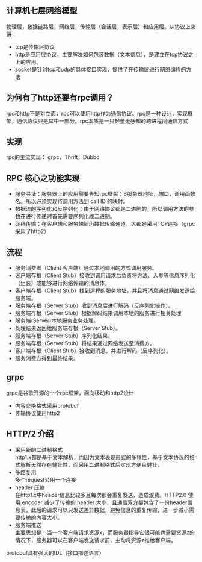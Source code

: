 ## 计算机七层网络模型       
物理层，数据链路层，网络层，传输层（会话层，表示层）和应用层。从协议上来讲：
* tcp是传输层协议
* http是应用层协议，主要解决如何包装数据（文本信息），是建立在tcp协议之上的应用。
* socket是针对tcp和udp的具体接口实现，提供了在传输层进行网络编程的方法

## 为何有了http还要有rpc调用？ 
rpc和http不是对立面，rpc可以使用http作为通信协议。rpc是一种设计，实现框架，通信协议只是其中一部分。rpc本质是一只轻量无感知的跨进程间通信方式

## 实现     
rpc的主流实现： grpc，Thrift，Dubbo

## RPC 核心之功能实现
* 服务寻址：服务器上的应用需要告知rpc框架：B服务器地址，端口，调用函数名。所以必须实现待调用方法到 call ID 的映射。
* 数据流的序列化和反序列化：由于网络协议都是二进制的，所以调用方法的参数在进行传递时首先需要序列化成二进制。
* 网络传输：在客户端和服务端简历数据传输通道，大都是采用TCP连接（grpc采用了http2）


## 流程
* 服务消费者（Client 客户端）通过本地调用的方式调用服务。
* 客户端存根（Client Stub）接收到调用请求后负责将方法、入参等信息序列化（组装）成能够进行网络传输的消息体。
* 客户端存根（Client Stub）找到远程的服务地址，并且将消息通过网络发送给服务端。
* 服务端存根（Server Stub）收到消息后进行解码（反序列化操作）。
* 服务端存根（Server Stub）根据解码结果调用本地的服务进行相关处理
* 服务端(Server)本地服务业务处理。
* 处理结果返回给服务端存根（Server Stub）。
* 服务端存根（Server Stub）序列化结果。
* 服务端存根（Server Stub）将结果通过网络发送至消费方。
* 客户端存根（Client Stub）接收到消息，并进行解码（反序列化）。
* 服务消费方得到最终结果。


## grpc     
grpc是谷歌开源的一个rpc框架，面向移动和http2设计 
* 内容交换格式采用protobuf
* 传输协议使用http2

## HTTP/2 介绍
* 采用新的二进制格式    
http1.x都是基于文本解析，而因为文本表现形式的多样性，基于文本协议的格式解析天然存在健壮性，而采用二进制格式后实现方便且健壮，
* 多路复用  
    多个request公用一个连接
* header 压缩           
在http1.x中header信息比较多且每次都会重复发送，造成浪费。HTTP2.0 使用 encoder 减少了传输的 header 大小，且通信双方都包含了一份header信息表，此后的请求可以只发送差异数据，避免信息的重复传输，进一步减小需要传输的内容大小。
* 服务端推送        
主要思想是：当一个客户端请求资源x，而服务器指导它很可能也需要资源z的情况下，服务器可以在客户端发送请求前，主动将资源z推给客户端。


protobuf具有强大的IDL（接口描述语言）